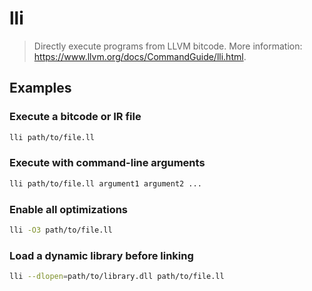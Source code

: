 # lli

> Directly execute programs from LLVM bitcode. More information: <https://www.llvm.org/docs/CommandGuide/lli.html>.

## Examples

### Execute a bitcode or IR file

```bash
lli path/to/file.ll
```

### Execute with command-line arguments

```bash
lli path/to/file.ll argument1 argument2 ...
```

### Enable all optimizations

```bash
lli -O3 path/to/file.ll
```

### Load a dynamic library before linking

```bash
lli --dlopen=path/to/library.dll path/to/file.ll
```
